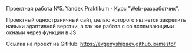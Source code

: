 Проектная работа №5. Yandex.Praktikum - Курс "Web-разработчик".

Проектный одностраничный сайт, целью которого является закрепить навыки адаптивной верстки, а так же работа с со всплывающими окнами через функции в JS

Ссылка на проект на GitHub: https://evgenyshigaev.github.io/mesto/